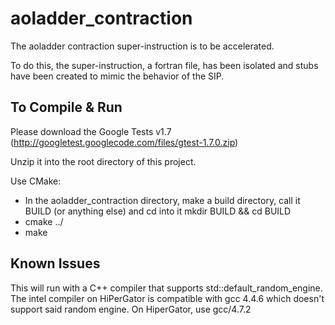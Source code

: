 aoladder_contraction
====================

The aoladder contraction super-instruction is to be accelerated.

To do this, the super-instruction, a fortran file, has been isolated and stubs have been created to mimic the behavior of the SIP.

To Compile & Run
----------------

Please download the Google Tests v1.7 (http://googletest.googlecode.com/files/gtest-1.7.0.zip)

Unzip it into the root directory of this project.

Use CMake:
* In the aoladder_contraction directory, make a build directory, call it BUILD (or anything else) and cd into it
  mkdir BUILD && cd BUILD
* cmake ../
* make


Known Issues
------------
This will run with a C++ compiler that supports std::default_random_engine.
The intel compiler on HiPerGator is compatible with gcc 4.4.6 which doesn't support said random engine.
On HiperGator, use gcc/4.7.2

